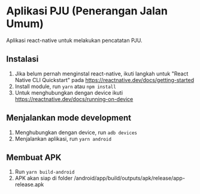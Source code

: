 # Aplikasi PJU (Penerangan Jalan Umum)

Aplikasi react-native untuk melakukan pencatatan PJU.

## Instalasi
1. Jika belum pernah menginstal react-native, ikuti langkah untuk "React Native CLI Quickstart" pada https://reactnative.dev/docs/getting-started
2. Install module, run ```yarn``` atau ```npm install```
3. Untuk menghubungkan dengan device ikuti https://reactnative.dev/docs/running-on-device


## Menjalankan mode development
1. Menghubungkan dengan device, run ```adb devices```
2. Menjalankan aplikasi, run ```yarn android```

## Membuat APK
1. Run ```yarn build-android```
2. APK akan siap di folder /android/app/build/outputs/apk/release/app-release.apk
